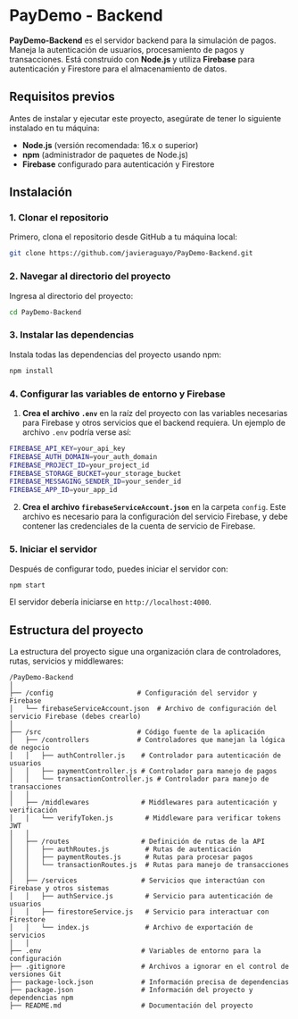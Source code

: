 
# PayDemo - Backend

**PayDemo-Backend** es el servidor backend para la simulación de pagos. Maneja la autenticación de usuarios, procesamiento de pagos y transacciones. Está construido con **Node.js** y utiliza **Firebase** para autenticación y Firestore para el almacenamiento de datos.

## Requisitos previos

Antes de instalar y ejecutar este proyecto, asegúrate de tener lo siguiente instalado en tu máquina:

- **Node.js** (versión recomendada: 16.x o superior)
- **npm** (administrador de paquetes de Node.js)
- **Firebase** configurado para autenticación y Firestore

## Instalación

### 1. Clonar el repositorio

Primero, clona el repositorio desde GitHub a tu máquina local:

```bash
git clone https://github.com/javieraguayo/PayDemo-Backend.git
```

### 2. Navegar al directorio del proyecto

Ingresa al directorio del proyecto:

```bash
cd PayDemo-Backend
```

### 3. Instalar las dependencias

Instala todas las dependencias del proyecto usando npm:

```bash
npm install
```

### 4. Configurar las variables de entorno y Firebase

1. **Crea el archivo `.env`** en la raíz del proyecto con las variables necesarias para Firebase y otros servicios que el backend requiera. Un ejemplo de archivo `.env` podría verse así:

```bash
FIREBASE_API_KEY=your_api_key
FIREBASE_AUTH_DOMAIN=your_auth_domain
FIREBASE_PROJECT_ID=your_project_id
FIREBASE_STORAGE_BUCKET=your_storage_bucket
FIREBASE_MESSAGING_SENDER_ID=your_sender_id
FIREBASE_APP_ID=your_app_id
```

2. **Crea el archivo `firebaseServiceAccount.json`** en la carpeta `config`. Este archivo es necesario para la configuración del servicio Firebase, y debe contener las credenciales de la cuenta de servicio de Firebase.

### 5. Iniciar el servidor

Después de configurar todo, puedes iniciar el servidor con:

```bash
npm start
```

El servidor debería iniciarse en `http://localhost:4000`.

## Estructura del proyecto

La estructura del proyecto sigue una organización clara de controladores, rutas, servicios y middlewares:

```
/PayDemo-Backend
│
├── /config                     # Configuración del servidor y Firebase
│   └── firebaseServiceAccount.json  # Archivo de configuración del servicio Firebase (debes crearlo)
│
├── /src                        # Código fuente de la aplicación
│   ├── /controllers            # Controladores que manejan la lógica de negocio
│   │   ├── authController.js    # Controlador para autenticación de usuarios
│   │   ├── paymentController.js # Controlador para manejo de pagos
│   │   └── transactionController.js # Controlador para manejo de transacciones
│   │
│   ├── /middlewares             # Middlewares para autenticación y verificación
│   │   └── verifyToken.js        # Middleware para verificar tokens JWT
│   │
│   ├── /routes                  # Definición de rutas de la API
│   │   ├── authRoutes.js         # Rutas de autenticación
│   │   ├── paymentRoutes.js      # Rutas para procesar pagos
│   │   └── transactionRoutes.js  # Rutas para manejo de transacciones
│   │
│   ├── /services                # Servicios que interactúan con Firebase y otros sistemas
│   │   ├── authService.js        # Servicio para autenticación de usuarios
│   │   ├── firestoreService.js   # Servicio para interactuar con Firestore
│   │   └── index.js              # Archivo de exportación de servicios
│   │
├── .env                         # Variables de entorno para la configuración
├── .gitignore                   # Archivos a ignorar en el control de versiones Git
├── package-lock.json            # Información precisa de dependencias
├── package.json                 # Información del proyecto y dependencias npm
├── README.md                    # Documentación del proyecto
```